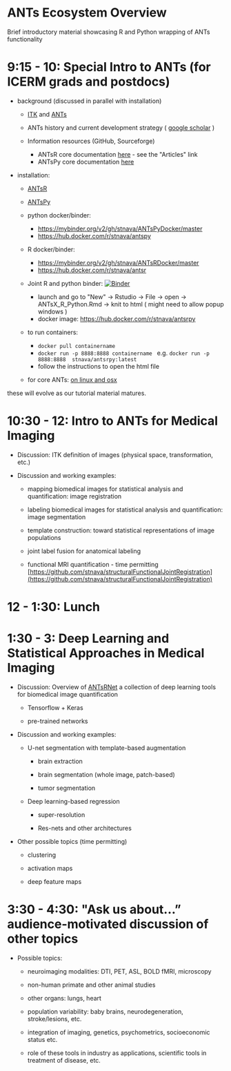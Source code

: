 # ANTs Ecosystem Overview

Brief introductory material showcasing R and Python wrapping of ANTs functionality

# 9:15 - 10: Special Intro to ANTs (for ICERM grads and postdocs)

* background (discussed in parallel with installation)

    * [ITK](https://github.com/InsightSoftwareConsortium/ITK) and [ANTs](https://github.com/ANTsX/ANTs)
 
    * ANTs history and current development strategy ( [google scholar](https://scholar.google.com/scholar?hl=en&as_sdt=0%2C30&q=%22Nicholas+tustison%22+or+%22Brian+avants%22&btnG=) )

    * Information resources (GitHub, Sourceforge)
        * ANTsR core documentation [here](https://antsx.github.io/ANTsR/) - see the "Articles" link
        * ANTsPy core documentation [here](https://github.com/ANTsX/ANTsPy/tree/master/tutorials)

* installation:

    * [ANTsR](https://github.com/ANTsX/ANTsR)

    * [ANTsPy](https://github.com/ANTsX/ANTsPy)
    
    * python docker/binder: 
        * https://mybinder.org/v2/gh/stnava/ANTsPyDocker/master
        * https://hub.docker.com/r/stnava/antspy

    * R docker/binder: 
        * https://mybinder.org/v2/gh/stnava/ANTsRDocker/master
        * https://hub.docker.com/r/stnava/antsr
    
    * Joint R and python binder: [![Binder](https://mybinder.org/badge_logo.svg)](https://mybinder.org/v2/gh/stnava/ANTsRPy/master)
        * launch and go to "New" -> Rstudio -> File -> open -> ANTsX_R_Python.Rmd -> knit to html ( might need to allow popup windows )
        * docker image:  https://hub.docker.com/r/stnava/antsrpy
        
    * to run containers: 
        * `docker pull containername`
        * `docker run -p 8888:8888 containername ` e.g. `docker run -p 8888:8888  stnava/antsrpy:latest`
        * follow the instructions to open the html file

    * for core ANTs:  [on linux and osx](https://github.com/ANTsX/ANTs/wiki/Compiling-ANTs-on-Linux-and-Mac-OS)

these will evolve as our tutorial material matures.

# 10:30 - 12: Intro to ANTs for Medical Imaging

* Discussion:  ITK definition of images (physical space, transformation, etc.)

* Discussion and working examples:  

    * mapping biomedical images for statistical analysis and quantification: image registration

    * labeling biomedical images for statistical analysis and quantification: image segmentation

    * template construction: toward statistical representations of image populations 

    * joint label fusion for anatomical labeling

    * functional MRI quantification - time permitting [https://github.com/stnava/structuralFunctionalJointRegistration](https://github.com/stnava/structuralFunctionalJointRegistration)

# 12 - 1:30: Lunch

# 1:30 - 3: Deep Learning and Statistical Approaches in Medical Imaging

* Discussion:  Overview of [ANTsRNet](https://github.com/ANTsX/ANTsRNet) a collection of deep learning tools for biomedical image quantification

    * Tensorflow + Keras

    * pre-trained networks

* Discussion and working examples:  

    * U-net segmentation with template-based augmentation

        * brain extraction
 
       * brain segmentation (whole image, patch-based)

       * tumor segmentation

    * Deep learning-based regression

        * super-resolution

       * Res-nets and other architectures

* Other possible topics (time permitting)

    * clustering

    * activation maps

    * deep feature maps

# 3:30 - 4:30: "Ask us about…” audience-motivated discussion of other topics

* Possible topics:

    * neuroimaging modalities:  DTI, PET, ASL, BOLD fMRI, microscopy

    * non-human primate and other animal studies

    * other organs:  lungs, heart

    * population variability:  baby brains, neurodegeneration, stroke/lesions, etc.

    * integration of imaging, genetics, psychometrics, socioeconomic status etc.

    * role of these tools in industry as applications, scientific tools in treatment of disease, etc.
